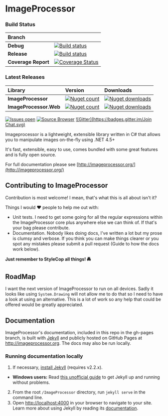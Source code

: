 # ImageProcessor

### Build Status

|Branch   |         |
|:--------|:--------|
|**Debug**|[![Build status](https://ci.appveyor.com/api/projects/status/8ypr7527dnao04yr?svg=true)](https://ci.appveyor.com/project/JamesSouth/imageprocessor)|
|**Release**|[![Build status](https://ci.appveyor.com/api/projects/status/8ypr7527dnao04yr/branch/Master?svg=true)](https://ci.appveyor.com/project/JamesSouth/imageprocessor/branch/Master)|
|**Coverage Report**|[![Coverage Status](https://coveralls.io/repos/JimBobSquarePants/ImageProcessor/badge.svg?branch=V2&service=github)](https://coveralls.io/r/JimBobSquarePants/ImageProcessor?branch=V2)|

### Latest Releases
|Library           |Version           |Downloads         |
|:-----------------|:-----------------|:-----------------|
|**ImageProcessor**|[![Nuget count](http://img.shields.io/nuget/v/ImageProcessor.svg)](https://www.nuget.org/packages/ImageProcessor/)|[![Nuget downloads](http://img.shields.io/nuget/dt/ImageProcessor.svg)](https://www.nuget.org/packages/ImageProcessor/)|
|**ImageProcessor.Web**|[![Nuget count](http://img.shields.io/nuget/v/ImageProcessor.Web.svg)](https://www.nuget.org/packages/ImageProcessor.Web/)|[![Nuget downloads](http://img.shields.io/nuget/dt/ImageProcessor.Web.svg)](https://www.nuget.org/packages/ImageProcessor.Web/)|

[![Issues open](http://img.shields.io/github/issues-raw/JimBobSquarePants/imageprocessor.svg)](https://huboard.com/JimBobSquarePants/ImageProcessor/)
[![Source Browser](https://img.shields.io/badge/Browse-Source-green.svg)](http://sourcebrowser.io/Browse/JimBobSquarePants/ImageProcessor/)
[![Gitter](https://badges.gitter.im/Join Chat.svg)](https://gitter.im/JimBobSquarePants/ImageProcessor?utm_source=badge&utm_medium=badge&utm_campaign=pr-badge&utm_content=badge)

Imageprocessor is a lightweight, extensible library written in C# that allows you to manipulate images on-the-fly using .NET 4.5+

It's fast, extensible, easy to use, comes bundled with some great features and is fully open source.

For full documentation please see [http://imageprocessor.org/](http://imageprocessor.org/)

## Contributing to ImageProcessor
Contribution is most welcome! I mean, that's what this is all about isn't it?

Things I would :heart: people to help me out with:

 - Unit tests. I need to get some going for all the regular expressions within the ImageProcessor core plus anywhere else we can think of. If that's your bag please contribute.
 - Documentation. Nobody likes doing docs, I've written a lot but my prose is clumsy and verbose. If you think you can make things clearer or you spot any mistakes please submit a pull request (Guide to how the docs work below).

**Just remember to StyleCop all things! :oncoming_police_car:**

## RoadMap
I want the next version of ImageProcessor to run on all devices. Sadly it looks like using `System.Drawing` will not allow me to do that so I need to have a look at using an alternative. This is a lot of work so any help that could be offered would be greatly appreciated.

## Documentation

ImageProcessor's documentation, included in this repo in the gh-pages branch, is built with [Jekyll](http://jekyllrb.com) and publicly hosted on GitHub Pages at <http://imageprocessor.org>. The docs may also be run locally.

### Running documentation locally
1. If necessary, [install Jekyll](http://jekyllrb.com/docs/installation) (requires v2.2.x).
  - **Windows users:** Read [this unofficial guide](https://github.com/juthilo/run-jekyll-on-windows/) to get Jekyll up and running without problems. 
2. From the root `/ImageProcessor` directory, run `jekyll serve` in the command line.
3. Open <http://localhost:4000> in your browser to navigate to your site.
Learn more about using Jekyll by reading its [documentation](http://jekyllrb.com/docs/home/).
